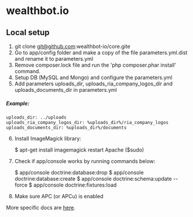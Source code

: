 wealthbot.io
===============


Local setup
---------------

1) git clone git@github.com:wealthbot-io/core.gite
2) Go to app/config folder and make a copy of the file parameters.yml.dist and rename it to parameters.yml
3) Remove composer.lock file and run the 'php composer.phar install' command.
4) Setup DB (MySQL and Mongo) and configure the parameters.yml
5) Add parameters uploads_dir, uploads_ria_company_logos_dir and uploads_documents_dir in parameters.yml
##### Example:

    uploads_dir: ../uploads
    uploads_ria_company_logos_dir: %uploads_dir%/ria_company_logos
    uploads_documents_dir: %uploads_dir%/documents
6) Install ImageMagick library:

    $ apt-get install imagemagick
    restart Apache ($sudo)
7) Check if app/console works by running commands below:

    $ app/console doctrine:database:drop
    $ app/console doctrine:database:create
    $ app/console doctrine:schema:update --force
    $ app/console doctrine:fixtures:load
8) Make sure APC (or APCu) is enabled


More specific docs are [here](app/Resources/doc).